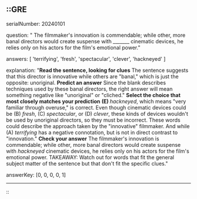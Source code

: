 ::GRE
---

serialNumber: 20240101

question: " The filmmaker's innovation is commendable; while other, more banal directors would create suspense with _______ cinematic devices, he relies only on his actors for the film's emotional power."

answers: [
  'terrifying',
  'fresh',
  'spectacular',
  'clever',
  'hackneyed'
]

explanation: "<strong>Read the sentence, looking for clues</strong> The sentence suggests that this director is innovative while others are \"banal,\" which is just the opposite: unoriginal. <strong>Predict an answer</strong> Since the blank describes techniques used by these banal directors, the right answer will mean something negative like \"unoriginal\" or \"cliched.\" <strong>Select the choice that most closely matches your prediction</strong> <strong>(E) </strong><i>hackneyed</i>, which means \"very familiar through overuse,\" is correct. Even though cinematic devices could be (B) <i>fresh</i>, (C) <i>spectacular</i>, or (D) <i>clever</i>, these kinds of devices wouldn't be used by unoriginal directors, so they must be incorrect. These words could describe the approach taken by the \"innovative\" filmmaker. And while (A) <i>terrifying</i> has a negative connotation, but is not in direct contrast to \"innovation.\" <strong>Check your answer</strong> The filmmaker's innovation is commendable; while other, more banal directors would create suspense with <i>hackneyed</i> cinematic devices, he relies only on his actors for the film's emotional power. TAKEAWAY: Watch out for words that fit the general subject matter of the sentence but that don't fit the specific clues."

answerKey: [0, 0, 0, 0, 1]

---
::
